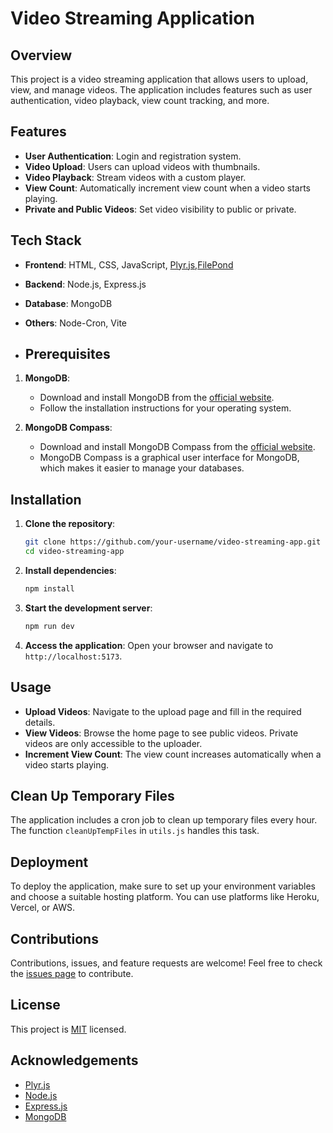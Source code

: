 # Video Streaming Application

## Overview

This project is a video streaming application that allows users to upload, view, and manage videos. The application includes features such as user authentication, video playback, view count tracking, and more.

## Features

- **User Authentication**: Login and registration system.
- **Video Upload**: Users can upload videos with thumbnails.
- **Video Playback**: Stream videos with a custom player.
- **View Count**: Automatically increment view count when a video starts playing.
- **Private and Public Videos**: Set video visibility to public or private.
## Tech Stack

- **Frontend**: HTML, CSS, JavaScript, [Plyr.js](https://plyr.io/),[FilePond](https://pqina.nl/filepond/)
- **Backend**: Node.js, Express.js
- **Database**: MongoDB
- **Others**: Node-Cron, Vite
  
- ## Prerequisites

1. **MongoDB**:
   - Download and install MongoDB from the [official website](https://www.mongodb.com/try/download/community).
   - Follow the installation instructions for your operating system.

2. **MongoDB Compass**:
   - Download and install MongoDB Compass from the [official website](https://www.mongodb.com/try/download/compass).
   - MongoDB Compass is a graphical user interface for MongoDB, which makes it easier to manage your databases.

## Installation

1. **Clone the repository**:
    ```bash
    git clone https://github.com/your-username/video-streaming-app.git
    cd video-streaming-app
    ```

2. **Install dependencies**:
    ```bash
    npm install
    ```
    
3. **Start the development server**:
    ```bash
    npm run dev
    ```

4. **Access the application**:
   Open your browser and navigate to `http://localhost:5173`.

## Usage

- **Upload Videos**: Navigate to the upload page and fill in the required details.
- **View Videos**: Browse the home page to see public videos. Private videos are only accessible to the uploader.
- **Increment View Count**: The view count increases automatically when a video starts playing.

## Clean Up Temporary Files

The application includes a cron job to clean up temporary files every hour. The function `cleanUpTempFiles` in `utils.js` handles this task.

## Deployment

To deploy the application, make sure to set up your environment variables and choose a suitable hosting platform. You can use platforms like Heroku, Vercel, or AWS.

## Contributions

Contributions, issues, and feature requests are welcome! Feel free to check the [issues page](https://github.com/your-username/video-streaming-app/issues) to contribute.

## License

This project is [MIT](LICENSE) licensed.

## Acknowledgements

- [Plyr.js](https://plyr.io/)
- [Node.js](https://nodejs.org/)
- [Express.js](https://expressjs.com/)
- [MongoDB](https://www.mongodb.com/)
